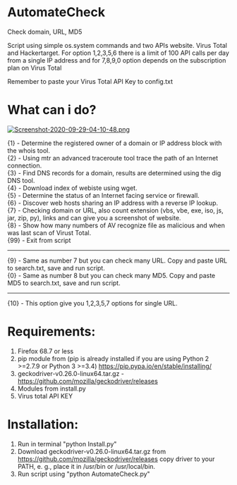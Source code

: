 # AutomateCheck
Check domain, URL, MD5

Script using simple os.system commands and two APIs website. Virus Total and Hackertarget. For option 1,2,3,5,6 there is a limit of 100 API calls per day from a single IP address and for 7,8,9,0 option depends on the subscription plan on Virus Total

Remember to paste your Virus Total API Key to config.txt

# What can i do?

[![Screenshot-2020-09-29-04-10-48.png](https://i.postimg.cc/Hxmynqbz/Screenshot-2020-09-29-04-10-48.png)](https://postimg.cc/8Fy5nnKf)


{1} - Determine the registered owner of a domain or IP address block with the whois tool.\
{2} - Using mtr an advanced traceroute tool trace the path of an Internet connection.\
{3} - Find DNS records for a domain, results are determined using the dig DNS tool.\
{4} - Download index of webiste using wget.\
{5} - Determine the status of an Internet facing service or firewall.\
{6} - Discover web hosts sharing an IP address with a reverse IP lookup.\
{7} - Checking domain or URL, also count extension (vbs, vbe, exe, iso, js, jar, zip, py), links and can give you a screenshot of website.\
{8} - Show how many numbers of AV recognize file as malicious and when was last scan of Virust Total.\
{99} - Exit from script

-------------------------------------------------------------------------------------------------------------------------------------------
{9} - Same as number 7 but you can check many URL. Copy and paste URL to search.txt, save and run script.\
{0} - Same as number 8 but you can check many MD5. Copy and paste MD5 to search.txt, save and run script.

-------------------------------------------------------------------------------------------------------------------------------------------
{10} - This option give you 1,2,3,5,7 options for single URL.

# Requirements:

1. Firefox 68.7 or less
2. pip module from (pip is already installed if you are using Python 2 >=2.7.9 or Python 3 >=3.4) https://pip.pypa.io/en/stable/installing/ 
3. geckodriver-v0.26.0-linux64.tar.gz - https://github.com/mozilla/geckodriver/releases
4. Modules from install.py
5. Virus total API KEY

# Installation:
1. Run in terminal "python Install.py"
2. Download geckodriver-v0.26.0-linux64.tar.gz from https://github.com/mozilla/geckodriver/releases copy driver to your PATH, e. g., place it in /usr/bin or /usr/local/bin.
3. Run script using "python AutomateCheck.py"

